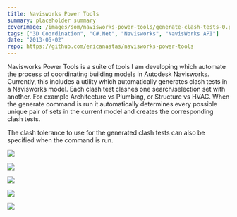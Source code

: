 ```yaml
---
title: Navisworks Power Tools
summary: placeholder summary
coverImage: /images/som/navisworks-power-tools/generate-clash-tests-0.png
tags: ["3D Coordination", "C#.Net", "Navisworks", "NavisWorks API"]
date: "2013-05-02"
repo: https://github.com/ericanastas/navisworks-power-tools
---
```


Navisworks Power Tools is a suite of tools I am developing which automate the process of coordinating building models in Autodesk Navisworks. Currently, this includes a utility which automatically generates clash tests in a Navisworks model. Each clash test clashes one search/selection set with another. For example Architecture vs Plumbing, or Structure vs HVAC. When the generate command is run it automatically determines every possible unique pair of sets in the current model and creates the corresponding clash tests.

The clash tolerance to use for the generated clash tests can also be specified when the command is run.

![](/images/som/navisworks-power-tools/generate-clash-tests-0.png)

![](/images/som/navisworks-power-tools/generate-clash-tests-1.png)

![](/images/som/navisworks-power-tools/generate-clash-tests-2.png)

![](/images/som/navisworks-power-tools/generate-clash-tests-3.png)

![](/images/som/navisworks-power-tools/generate-clash-tests-4.png)
